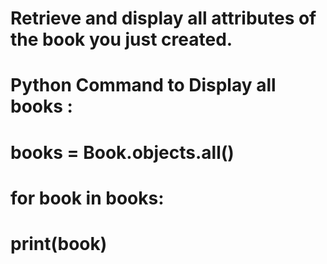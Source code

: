 # Retrieve and display all attributes of the book you just created.
# Python Command to Display all books : 
# books = Book.objects.all()
# for book in books:
#    print(book)
